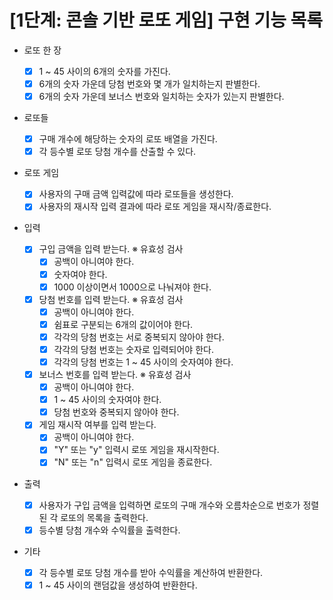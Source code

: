 # [1단계: 콘솔 기반 로또 게임] 구현 기능 목록

- 로또 한 장

  - [x] 1 ~ 45 사이의 6개의 숫자를 가진다.
  - [x] 6개의 숫자 가운데 당첨 번호와 몇 개가 일치하는지 판별한다.
  - [x] 6개의 숫자 가운데 보너스 번호와 일치하는 숫자가 있는지 판별한다.

- 로또들

  - [x] 구매 개수에 해당하는 숫자의 로또 배열을 가진다.
  - [x] 각 등수별 로또 당첨 개수를 산출할 수 있다.

- 로또 게임

  - [x] 사용자의 구매 금액 입력값에 따라 로또들을 생성한다.
  - [x] 사용자의 재시작 입력 결과에 따라 로또 게임을 재시작/종료한다.

- 입력

  - [x] 구입 금액을 입력 받는다.
        ※ 유효성 검사
    - [x] 공백이 아니여야 한다.
    - [x] 숫자여야 한다.
    - [x] 1000 이상이면서 1000으로 나눠져야 한다.
  - [x] 당첨 번호를 입력 받는다.
        ※ 유효성 검사
    - [x] 공백이 아니여야 한다.
    - [x] 쉼표로 구분되는 6개의 값이어야 한다.
    - [x] 각각의 당첨 번호는 서로 중복되지 않아야 한다.
    - [x] 각각의 당첨 번호는 숫자로 입력되어야 한다.
    - [x] 각각의 당첨 번호는 1 ~ 45 사이의 숫자여야 한다.
  - [x] 보너스 번호를 입력 받는다.
        ※ 유효성 검사
    - [x] 공백이 아니여야 한다.
    - [x] 1 ~ 45 사이의 숫자여야 한다.
    - [x] 당첨 번호와 중복되지 않아야 한다.
  - [x] 게임 재시작 여부를 입력 받는다.
    - [x] 공백이 아니여야 한다.
    - [x] "Y" 또는 "y" 입력시 로또 게임을 재시작한다.
    - [x] "N" 또는 "n" 입력시 로또 게임을 종료한다.

- 출력

  - [x] 사용자가 구입 금액을 입력하면 로또의 구매 개수와 오름차순으로 번호가 정렬된 각 로또의 목록을 출력한다.
  - [x] 등수별 당첨 개수와 수익률을 출력한다.

- 기타
  - [x] 각 등수별 로또 당첨 개수를 받아 수익률을 계산하여 반환한다.
  - [x] 1 ~ 45 사이의 랜덤값을 생성하여 반환한다.
